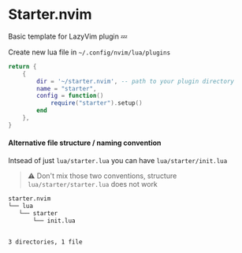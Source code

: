 # Starter.nvim
Basic template for LazyVim plugin 💤

Create new lua file in `~/.config/nvim/lua/plugins`

```lua
return {
    {
        dir = '~/starter.nvim', -- path to your plugin directory
        name = "starter",
        config = function()
            require("starter").setup()
        end
    },
}
```

#### Alternative file structure / naming convention

Intsead of just `lua/starter.lua` you can have `lua/starter/init.lua`

>⚠ Don't mix those two conventions, structure `lua/starter/starter.lua` does not work

```bash
starter.nvim
└── lua
   └── starter
       └── init.lua


3 directories, 1 file
```

